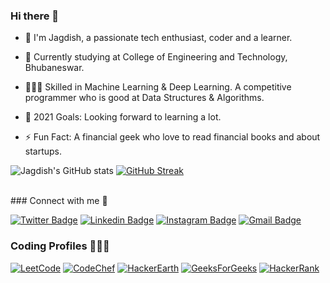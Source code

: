 ### Hi there 👋

- 👋 I'm Jagdish, a passionate tech enthusiast, coder and a learner.

- 🔭 Currently studying at College of Engineering and Technology, Bhubaneswar.

- 👨🏽‍💻 Skilled in Machine Learning & Deep Learning. A competitive programmer who is good at Data Structures & Algorithms.

- 🌱 2021 Goals: Looking forward to learning a lot.

- ⚡ Fun Fact: A financial geek who love to read financial books and about startups.

![Jagdish's GitHub stats](https://github-readme-stats.vercel.app/api?username=Jagdish1998&show_icons=true&theme=dark)
[![GitHub Streak](https://github-readme-streak-stats.herokuapp.com/?user=Jagdish1998&theme=dark)](https://github.com/Jagdish1998/github-readme-streak-stats)

<br>
### Connect with me 👯

[![Twitter Badge](https://img.shields.io/badge/-@Jagdish-1ca0f1?style=flat-square&labelColor=1ca0f1&logo=twitter&logoColor=white&link=https://twitter.com/JagdishSahoo5)](https://twitter.com/JagdishSahoo5) [![Linkedin Badge](https://img.shields.io/badge/-Jagdish-blue?style=flat-square&logo=Linkedin&logoColor=white&link=https://www.linkedin.com/in/jagdishsahoo/)](https://www.linkedin.com/in/jagdishsahoo/)
[![Instagram Badge](https://img.shields.io/badge/-Jagdish-green?style=flat-square&logo=Instagram&logoColor=white&link=https://www.instagram.com/n_a_r_c_o_t_i_c_18/)](https://www.instagram.com/n_a_r_c_o_t_i_c_18/)
[![Gmail Badge](https://img.shields.io/badge/-jagdish@gmail.com-c14438?style=flat-square&logo=Gmail&logoColor=white&link=mailto:jagdish.cet.edu@gmail.com)](mailto:jagdish.cet.edu@gmail.com)

### Coding Profiles 👨🏽‍💻

[![LeetCode](https://img.shields.io/badge/-LeetCode-%23F7DF1C?style=flat-square&logo=leetcode&logoColor=000000&labelColor=%23F7DF1C&color=%23FFCE5A&link=https://leetcode.com/jagdish1998/)](https://leetcode.com/jagdish1998/)
[![CodeChef](https://img.shields.io/badge/-CodeChef-%23F7DF1C?style=flat-square&logo=codechef&logoColor=000000&labelColor=%DEB887&color=%8B4513&link=https://codechef.com/users/jagdish1998)](https://codechef.com/users/jagdish1998)
[![HackerEarth](https://img.shields.io/badge/-HackerEarth-61DAFB?style=flat-square&logo=hackerearth&logoColor=ffffff&link=https://www.hackerearth.com/@jagdish156)](https://www.hackerearth.com/@jagdish156)
[![GeeksForGeeks](https://img.shields.io/badge/-GeeksForGeeks-339933?style=flat-square&logo=geeksforgeeks&logoColor=ffffff&link=https://auth.geeksforgeeks.org/user/jagdish1998/profile)](https://auth.geeksforgeeks.org/user/jagdish1998/profile)
[![HackerRank](https://img.shields.io/badge/-HackerRank-563D7C?style=flat-square&logo=hackerrank&link=https://www.hackerrank.com/viratrunmachine1?hr_r=1)](https://www.hackerrank.com/viratrunmachine1?hr_r=1)

<br/>
